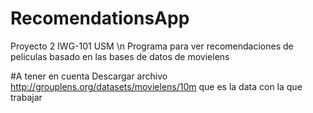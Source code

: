 # RecomendationsApp
Proyecto 2 IWG-101 USM \n
Programa para ver recomendaciones de peliculas basado en las bases de datos de movielens

#A tener en cuenta
Descargar archivo http://grouplens.org/datasets/movielens/10m que es la data con la que trabajar
